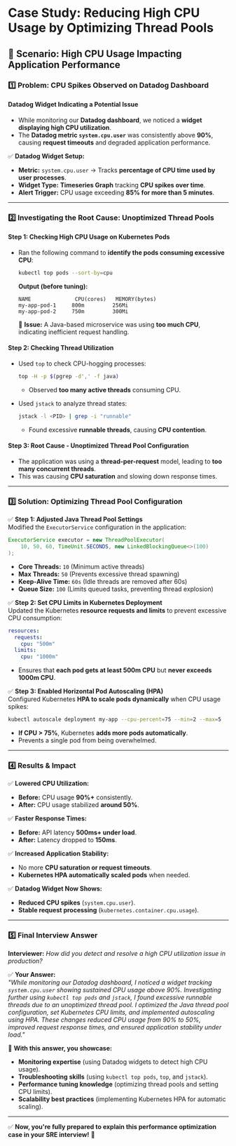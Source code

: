 # **Case Study: Reducing High CPU Usage by Optimizing Thread Pools**

## **🚀 Scenario: High CPU Usage Impacting Application Performance**  

### **1️⃣ Problem: CPU Spikes Observed on Datadog Dashboard**  
#### **Datadog Widget Indicating a Potential Issue**
- While monitoring our **Datadog dashboard**, we noticed a **widget displaying high CPU utilization**.  
- The **Datadog metric `system.cpu.user`** was consistently above **90%**, causing **request timeouts** and degraded application performance.  

✅ **Datadog Widget Setup:**  
- **Metric:** `system.cpu.user` → Tracks **percentage of CPU time used by user processes**.  
- **Widget Type:** **Timeseries Graph** tracking **CPU spikes over time**.  
- **Alert Trigger:** CPU usage exceeding **85% for more than 5 minutes**.  

---

### **2️⃣ Investigating the Root Cause: Unoptimized Thread Pools**  

#### **Step 1: Checking High CPU Usage on Kubernetes Pods**  
- Ran the following command to **identify the pods consuming excessive CPU**:  
  ```bash
  kubectl top pods --sort-by=cpu
  ```  
  **Output (before tuning):**  
  ```
  NAME              CPU(cores)   MEMORY(bytes)
  my-app-pod-1     800m         256Mi
  my-app-pod-2     750m         300Mi
  ```  
  🔴 **Issue:** A Java-based microservice was using **too much CPU**, indicating inefficient request handling.  

#### **Step 2: Checking Thread Utilization**  
- Used `top` to check CPU-hogging processes:  
  ```bash
  top -H -p $(pgrep -d',' -f java)
  ```  
  - Observed **too many active threads** consuming CPU.  

- Used `jstack` to analyze thread states:  
  ```bash
  jstack -l <PID> | grep -i "runnable"
  ```  
  - Found excessive **runnable threads**, causing **CPU contention**.  

#### **Step 3: Root Cause - Unoptimized Thread Pool Configuration**  
- The application was using a **thread-per-request** model, leading to **too many concurrent threads**.  
- This was causing **CPU saturation** and slowing down response times.  

---

### **3️⃣ Solution: Optimizing Thread Pool Configuration**  

✅ **Step 1: Adjusted Java Thread Pool Settings**  
Modified the `ExecutorService` configuration in the application:  
```java
ExecutorService executor = new ThreadPoolExecutor(
    10, 50, 60, TimeUnit.SECONDS, new LinkedBlockingQueue<>(100)
);
```
- **Core Threads:** `10` (Minimum active threads)  
- **Max Threads:** `50` (Prevents excessive thread spawning)  
- **Keep-Alive Time:** `60s` (Idle threads are removed after 60s)  
- **Queue Size:** `100` (Limits queued tasks, preventing thread explosion)  

✅ **Step 2: Set CPU Limits in Kubernetes Deployment**  
Updated the Kubernetes **resource requests and limits** to prevent excessive CPU consumption:  
```yaml
resources:
  requests:
    cpu: "500m"
  limits:
    cpu: "1000m"
```
- Ensures that **each pod gets at least 500m CPU** but **never exceeds 1000m CPU**.  

✅ **Step 3: Enabled Horizontal Pod Autoscaling (HPA)**  
Configured Kubernetes **HPA to scale pods dynamically** when CPU usage spikes:  
```bash
kubectl autoscale deployment my-app --cpu-percent=75 --min=2 --max=5
```
- **If CPU > 75%**, Kubernetes **adds more pods automatically**.  
- Prevents a single pod from being overwhelmed.  

---

### **4️⃣ Results & Impact**  

✅ **Lowered CPU Utilization:**  
  - **Before:** CPU usage **90%+** consistently.  
  - **After:** CPU usage stabilized **around 50%**.  

✅ **Faster Response Times:**  
  - **Before:** API latency **500ms+ under load**.  
  - **After:** Latency dropped to **150ms**.  

✅ **Increased Application Stability:**  
  - No more **CPU saturation or request timeouts**.  
  - **Kubernetes HPA automatically scaled pods** when needed.  

✅ **Datadog Widget Now Shows:**  
  - **Reduced CPU spikes** (`system.cpu.user`).  
  - **Stable request processing** (`kubernetes.container.cpu.usage`).  

---

### **5️⃣ Final Interview Answer**  
**Interviewer:** *How did you detect and resolve a high CPU utilization issue in production?*  

✅ **Your Answer:**  
*"While monitoring our Datadog dashboard, I noticed a widget tracking `system.cpu.user` showing sustained CPU usage above 90%. Investigating further using `kubectl top pods` and `jstack`, I found excessive runnable threads due to an unoptimized thread pool. I optimized the Java thread pool configuration, set Kubernetes CPU limits, and implemented autoscaling using HPA. These changes reduced CPU usage from 90% to 50%, improved request response times, and ensured application stability under load."*  

🚀 **With this answer, you showcase:**  
- **Monitoring expertise** (using Datadog widgets to detect high CPU usage).  
- **Troubleshooting skills** (using `kubectl top pods`, `top`, and `jstack`).  
- **Performance tuning knowledge** (optimizing thread pools and setting CPU limits).  
- **Scalability best practices** (implementing Kubernetes HPA for automatic scaling).  

---

✅ **Now, you're fully prepared to explain this performance optimization case in your SRE interview!** 🚀

